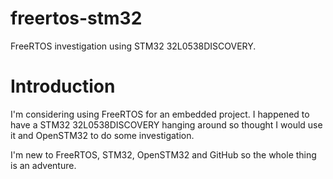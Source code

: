# freertos-stm32
FreeRTOS investigation using STM32 32L0538DISCOVERY.

# Introduction

I'm considering using FreeRTOS for an embedded project.  I happened to have a STM32 32L0538DISCOVERY hanging around so thought I would use it and OpenSTM32 to do some investigation.

I'm new to FreeRTOS, STM32, OpenSTM32 and GitHub so the whole thing is an adventure.
